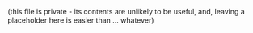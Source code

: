 
(this file is private - its contents are unlikely to be useful, and, leaving a placeholder here is easier than ... whatever)

